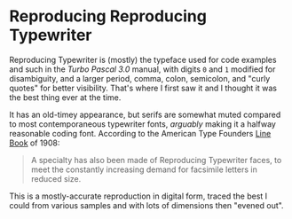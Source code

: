 # Reproducing Reproducing Typewriter

Reproducing Typewriter is (mostly) the typeface used for code examples
and such in the _Turbo Pascal 3.0_ manual, with digits `0` and `1`
modified for disambiguity, and a larger period, comma, colon,
semicolon, and "curly quotes" for better visibility.  That's where I
first saw it and I thought it was the best thing ever at the time.

It has an old-timey appearance, but serifs are somewhat muted compared
to most contemporaneous typewriter fonts, _arguably_ making it a
halfway reasonable coding font.  According to the American Type
Founders [Line Book](https://bit.ly/atflinebook1908) of 1908:

> A specialty has also been made of Reproducing Typewriter faces, to
> meet the constantly increasing demand for facsimile letters in
> reduced size.

This is a mostly-accurate reproduction in digital form, traced the
best I could from various samples and with lots of dimensions then
"evened out".

[atflinebook1908]: https://www.google.com/books/edition/American_Line_Type_Book/WadRAAAAYAAJ?hl=en&gbpv=1&pg=PP5&printsec=frontcover
